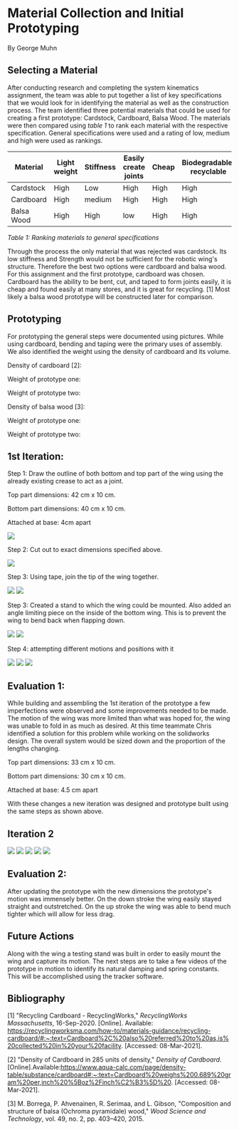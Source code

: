 # Material Collection and Initial Prototyping

By George Muhn

## Selecting a Material

After conducting research and completing the system kinematics assignment, the team was able to put together a list of key specifications that we would look for in identifying the material as well as the construction process. The team identified three potential materials that could be used for creating a first prototype: Cardstock, Cardboard, Balsa Wood. The materials were then compared using _table 1_ to rank each material with the respective specification. General specifications were used and a rating of low, medium and high were used as rankings.

| Material | Light weight | Stiffness | Easily create joints | Cheap | Biodegradable/ recyclable | Strength |
| --- | --- | --- | --- | --- | --- | --- |
| Cardstock | High | Low | High | High | High | Low |
| Cardboard | High | medium | High | High | High | medium |
| Balsa Wood | High | High | low | High | High | High |

_Table 1: Ranking materials to general specifications_

Through the process the only material that was rejected was cardstock. Its low stiffness and Strength would not be sufficient for the robotic wing&#39;s structure. Therefore the best two options were cardboard and balsa wood. For this assignment and the first prototype, cardboard was chosen. Cardboard has the ability to be bent, cut, and taped to form joints easily, it is cheap and found easily at many stores, and it is great for recycling. [1] Most likely a balsa wood prototype will be constructed later for comparison.

## Prototyping

For prototyping the general steps were documented using pictures. While using cardboard, bending and taping were the primary uses of assembly. We also identified the weight using the density of cardboard and its volume.

Density of cardboard [2]:

Weight of prototype one:

Weight of prototype two:

Density of balsa wood [3]:

Weight of prototype one:

Weight of prototype two:

## 1st Iteration:

Step 1: Draw the outline of both bottom and top part of the wing using the already existing crease to act as a joint.

Top part dimensions: 42 cm x 10 cm.

Bottom part dimensions: 40 cm x 10 cm.

Attached at base: 4cm apart

![](Images/IMG_8038.jpg)

Step 2: Cut out to exact dimensions specified above.

![](Images/IMG_8051.jpg)

Step 3: Using tape, join the tip of the wing together.

![](Images/IMG_8040.jpg) ![](Images/IMG_8053.jpg)

Step 3: Created a stand to which the wing could be mounted. Also added an angle limiting piece on the inside of the bottom wing. This is to prevent the wing to bend back when flapping down.

![](Images/IMG_8048.jpg) ![](Images/IMG_8045.jpg)

Step 4: attempting different motions and positions with it

![](Images/IMG_8044.jpg) ![](Images/IMG_8049.jpg) ![](Images/IMG_8050.jpg)

## Evaluation 1:

While building and assembling the 1st iteration of the prototype a few imperfections were observed and some improvements needed to be made. The motion of the wing was more limited than what was hoped for, the wing was unable to fold in as much as desired. At this time teammate Chris identified a solution for this problem while working on the solidworks design. The overall system would be sized down and the proportion of the lengths changing.

Top part dimensions: 33 cm x 10 cm.

Bottom part dimensions: 30 cm x 10 cm.

Attached at base: 4.5 cm apart

With these changes a new iteration was designed and prototype built using the same steps as shown above.

## Iteration 2

![](Images/IMG_8057.jpg) ![](Images/IMG_8058.jpg) ![](Images/IMG_8056.jpg) ![](Images/IMG_8054.jpg) ![](Images/IMG_8055.jpg)


## Evaluation 2:

After updating the prototype with the new dimensions the prototype&#39;s motion was immensely better. On the down stroke the wing easily stayed straight and outstretched. On the up stroke the wing was able to bend much tighter which will allow for less drag.

## Future Actions

Along with the wing a testing stand was built in order to easily mount the wing and capture its motion. The next steps are to take a few videos of the prototype in motion to identify its natural damping and spring constants. This will be accomplished using the tracker software.

## Bibliography

[1] &quot;Recycling Cardboard - RecyclingWorks,&quot; _RecyclingWorks Massachusetts_, 16-Sep-2020. [Online]. Available: https://recyclingworksma.com/how-to/materials-guidance/recycling-cardboard/#:~:text=Cardboard%2C%20also%20referred%20to%20as,is%20collected%20in%20your%20facility. [Accessed: 08-Mar-2021].

[2] &quot;Density of Cardboard in 285 units of density,&quot; _Density of Cardboard_. [Online].Available:https://www.aqua-calc.com/page/density-table/substance/cardboard#:~:text=Cardboard%20weighs%200.689%20gram%20per,inch%20%5Boz%2Finch%C2%B3%5D%20. [Accessed: 08-Mar-2021].

[3] M. Borrega, P. Ahvenainen, R. Serimaa, and L. Gibson, &quot;Composition and structure of balsa (Ochroma pyramidale) wood,&quot; _Wood Science and Technology_, vol. 49, no. 2, pp. 403–420, 2015.